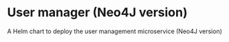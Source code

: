 # User manager (Neo4J version)

A Helm chart to deploy the user management microservice (Neo4J version)
